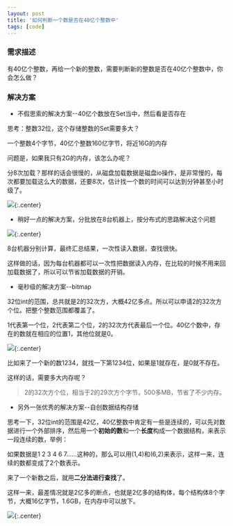 ```yaml
---
layout: post
title: '如何判断一个数是否在40亿个整数中'
tags: [code]
---
```


### 需求描述

有40亿个整数，再给一个新的整数，需要判断新的整数是否在40亿个整数中，你会怎么做？

### 解决方案

- 不假思索的解决方案--40亿个数放在Set当中，然后看是否存在

思考：整数32位，这个存储整数的Set需要多大？

一个整数4个字节，40亿个整数160亿字节，将近16G的内存

问题是，如果我只有2G的内存，该怎么办呢？

分8次加载？那样的话会很慢的，从磁盘加载数据是磁盘io操作，是非常慢的，每次都要加载这么大的数据，还要8次，估计找一个数的时间可以达到分钟甚至小时级了。

![](http://image.augustrush8.com/images/findnum1.png){:.center}

- 稍好一点的解决方案，分批放在8台机器上，按分布式的思路解决这个问题

![](http://image.augustrush8.com/images/findnum2.png){:.center}

8台机器分别计算，最终汇总结果，一次性读入数据，查找很快。

这样做的话，因为每台机器都可以一次性把数据读入内存，在比较的时候不用来回加载数据了，所以可以节省加载数据的开销。

- 毫秒级的解决方案--bitmap

32位int的范围，总共就是2的32次方，大概42亿多点。所以可以申请2的32次方个位。把整个整数范围都覆盖了。

1代表第一个位，2代表第二个位，2的32次方代表最后一个位。40亿个数中，存在的数就在相应的位置1，其他位就是0。

![](http://image.augustrush8.com/images/findnum3.png){:.center}

比如来了一个新的数1234，就找一下第1234位，如果是1就存在，是0就不存在。

这样的话，需要多大内存呢？

> 2的32次方个位，相当于2的29次方个字节，500多MB，节省了不少内存。

- 另外一张优秀的解决方案--自创数据结构存储

思考一下，32位int的范围是42亿，40亿整数中肯定有一些是连续的，可以先对数据进行一个外部排序，然后用一个**初始的数**和一个**长度**构成一个数据结构，来表示一段连续的数，举例：

如果数据是1 2 3 4 6 7……这种的，那么可以用(1,4)和(6,2)来表示，这样一来，连续的数都变成了2个数表示。

来了一个新数之后，就用**二分法进行查找**了。

这样一来，最差情况就是2亿多的断点，也就是2亿多的结构体，每个结构体8个字节，大概16亿字节，1.6GB，在内存中可以放下。

![](http://image.augustrush8.com/images/findnum4.png){:.center}

